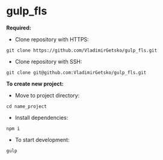 # gulp_fls

**Required:**

* Clone repository with HTTPS:
```
git clone https://github.com/VladimirGetsko/gulp_fls.git
```
* Clone repository with SSH:
```
git clone git@github.com:VladimirGetsko/gulp_fls.git
```

**To create new project:**

* Move to project directory:
```
cd name_project
```
* Install dependencies:
```
npm i
```
* To start development:
```
gulp
```
